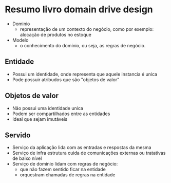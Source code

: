 # Resumo livro domain drive design
- Dominio
  - representação de um contexto do negócio, como por exemplo: alocação de produtos no estoque 
- Modelo
  - o conhecimento do domínio, ou seja, as regras de negócio. 

## Entidade
- Possui um identidade, onde representa que aquele instancia é unica
- Pode possuir atribudos que são "objetos de valor"

## Objetos de valor
- Não possui uma identidade unica
- Podem ser compartilhados entre as entidades
- Ideal que sejam imutáveis

## Servido
- Serviço da aplicação lida com as entradas e respostas da mesma
- Serviço de infra estrutura cuida de comunicações externas ou tratativas de baixo nível
- Serviço de dominio lidam com regras de negócio:
  -  que não fazem sentido ficar na entidade
  -  orquestram chamadas de regras na entidade

